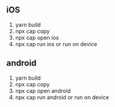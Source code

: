 ## iOS

1. yarn build
2. npx cap copy
3. npx cap open ios
4. npx cap run ios or run on device

## android

1. yarn build
2. npx cap copy
3. npx cap open android
4. npx cap run android or run on device
